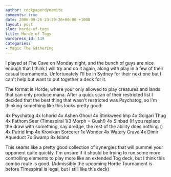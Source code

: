 ```yaml
---
author: rockpaperdynamite
comments: true
date: 2006-09-26 23:39:26+00:00 +1000
layout: post
slug: horde-of-togs
title: Horde of Togs
wordpress_id: 139
categories:
- Magic The Gathering
---
```


I played at The Cave on Monday night, and the bunch of guys are nice enough that I think I will try and do it again, along with play in a few of their casual tournaments. Unfortunately I'll be in Sydney for their next one but I can't help but want to put together a deck for it.

The format is Horde, where your only allowed to play creatures and lands that can only produce mana. After a quick scan of their restricted list I decided that the best thing that wasn't restricted was Psychatog, so I'm thinking something like this looks pretty good:<!-- more -->

4x Psychatog
4x Ichorid
4x Ashen Ghoul
4x Stinkweed Imp
4x Golgari Thug
4x Fathom Seer (Timespiral 1/3 Morph = Gush!)
4x Sinbad (If you replace the draw with something, say dredge, the rest of the ability does nothing :)
4x Putrid Imp
4x Krovikan Sorcerer
1x Wonder
4x Watery Grave
4x Dimir Aqueduct
7x Swamp
8x Island

This seams like a pretty good collection of synergies that will pummel your opponent quite quickly. I'm unsure if it should be trying to run some more controlling elements to play more like an extended Tog deck, but I think this combo route is good. (Admissibly the upcoming Horde Tournament is before Timespiral is legal, but I still like this deck)
